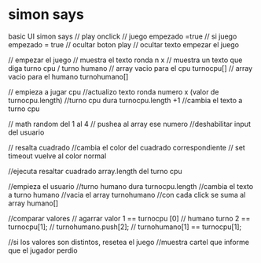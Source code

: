 # simon says

basic UI simon says
// play onclick
// juego empezado =true
// si juego empezado = true
// ocultar boton play
// ocultar texto empezar el juego

// empezar el juego
// muestra el texto ronda n x
// muestra un texto que diga turno cpu / turno humano
// array vacio para el cpu turnocpu[]
// array vacio para el humano turnohumano[]

// empieza a jugar cpu
//actualizo texto ronda numero x (valor de turnocpu.length)
//turno cpu dura turnocpu.length +1
//cambia el texto a turno cpu

// math random del 1 al 4
// pushea al array ese numero
//deshabilitar input del usuario

// resalta cuadrado
//cambia el color del cuadrado correspondiente
// set timeout vuelve al color normal

//ejecuta resaltar cuadrado array.length del turno cpu

//empieza el usuario
//turno humano dura turnocpu.length
//cambia el texto a turno humano
//vacia el array turnohumano
//con cada click se suma al array humano[]

//comparar valores
// agarrar valor 1 == turnocpu [0]
// humano turno 2 == turnocpu[1];
// turnohumano.push[2];
// turnohumano[1] == turnocpu[1];

//si los valores son distintos, resetea el juego
//muestra cartel que informe que el jugador perdio
